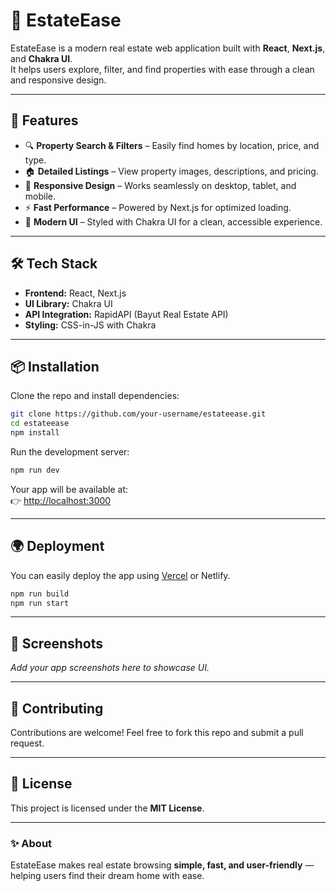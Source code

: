 # 🏡 EstateEase

EstateEase is a modern real estate web application built with **React**, **Next.js**, and **Chakra UI**.  
It helps users explore, filter, and find properties with ease through a clean and responsive design.

---

## 🚀 Features

- 🔍 **Property Search & Filters** – Easily find homes by location, price, and type.  
- 🏠 **Detailed Listings** – View property images, descriptions, and pricing.  
- 📱 **Responsive Design** – Works seamlessly on desktop, tablet, and mobile.  
- ⚡ **Fast Performance** – Powered by Next.js for optimized loading.  
- 🎨 **Modern UI** – Styled with Chakra UI for a clean, accessible experience.  

---

## 🛠️ Tech Stack

- **Frontend:** React, Next.js  
- **UI Library:** Chakra UI  
- **API Integration:** RapidAPI (Bayut Real Estate API)  
- **Styling:** CSS-in-JS with Chakra  

---

## 📦 Installation

Clone the repo and install dependencies:

```bash
git clone https://github.com/your-username/estateease.git
cd estateease
npm install
```

Run the development server:

```bash
npm run dev
```

Your app will be available at:  
👉 [http://localhost:3000](http://localhost:3000)

---

## 🌍 Deployment

You can easily deploy the app using [Vercel](https://vercel.com) or Netlify.

```bash
npm run build
npm run start
```

---

## 📸 Screenshots

_Add your app screenshots here to showcase UI._

---

## 🤝 Contributing

Contributions are welcome! Feel free to fork this repo and submit a pull request.

---

## 📄 License

This project is licensed under the **MIT License**.  

---

### ✨ About
EstateEase makes real estate browsing **simple, fast, and user-friendly** — helping users find their dream home with ease.  
